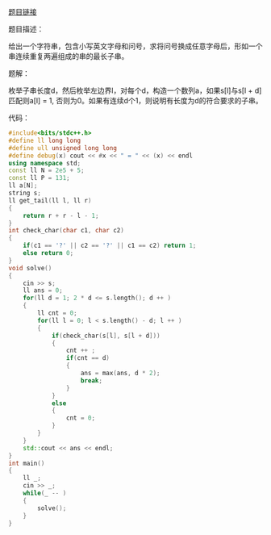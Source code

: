 [题目链接](https://codeforces.com/contest/1948/problem/D)

题目描述：

给出一个字符串，包含小写英文字母和问号，求将问号换成任意字母后，形如一个串连续重复两遍组成的串的最长子串。

题解：

枚举子串长度d，然后枚举左边界l，对每个d，构造一个数列a，如果s[l]与s[l + d]匹配则a[l] = 1, 否则为0。如果有连续d个1，则说明有长度为d的符合要求的子串。

代码：

```cpp
#include<bits/stdc++.h>
#define ll long long
#define ull unsigned long long
#define debug(x) cout << #x << " = " << (x) << endl
using namespace std;
const ll N = 2e5 + 5;
const ll P = 131;
ll a[N];
string s;
ll get_tail(ll l, ll r)
{
    return r + r - l - 1;
}
int check_char(char c1, char c2)
{
    if(c1 == '?' || c2 == '?' || c1 == c2) return 1;
    else return 0;
}
void solve()
{
    cin >> s;
    ll ans = 0;
    for(ll d = 1; 2 * d <= s.length(); d ++ )
    {
        ll cnt = 0;
        for(ll l = 0; l < s.length() - d; l ++ )
        {
            if(check_char(s[l], s[l + d]))
            {
                cnt ++ ;
                if(cnt == d)
                {
                    ans = max(ans, d * 2);
                    break;
                }
            }
            else
            {
                cnt = 0;
            }
        }
    }
    std::cout << ans << endl;
}
int main()
{
    ll _;
    cin >> _;
    while(_ -- )
    {
        solve();
    }
}
```

